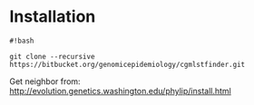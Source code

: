 # Installation #


```
#!bash

git clone --recursive https://bitbucket.org/genomicepidemiology/cgmlstfinder.git
```

Get neighbor from:
http://evolution.genetics.washington.edu/phylip/install.html
